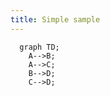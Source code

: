 ```yaml
---
title: Simple sample
---
```


```mermaid
  graph TD;
    A-->B;
    A-->C;
    B-->D;
    C-->D;
```
